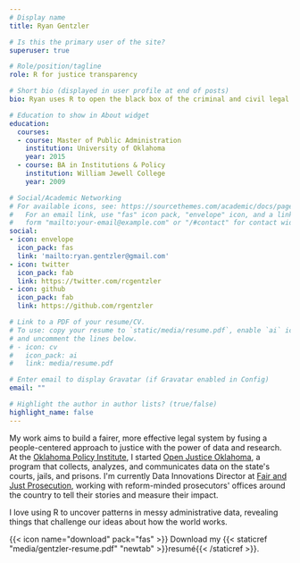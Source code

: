 ```yaml
---
# Display name
title: Ryan Gentzler

# Is this the primary user of the site?
superuser: true

# Role/position/tagline
role: R for justice transparency

# Short bio (displayed in user profile at end of posts)
bio: Ryan uses R to open the black box of the criminal and civil legal system.

# Education to show in About widget
education:
  courses:
  - course: Master of Public Administration
    institution: University of Oklahoma
    year: 2015
  - course: BA in Institutions & Policy
    institution: William Jewell College
    year: 2009

# Social/Academic Networking
# For available icons, see: https://sourcethemes.com/academic/docs/page-builder/#icons
#   For an email link, use "fas" icon pack, "envelope" icon, and a link in the
#   form "mailto:your-email@example.com" or "/#contact" for contact widget.
social:
- icon: envelope
  icon_pack: fas
  link: 'mailto:ryan.gentzler@gmail.com'
- icon: twitter
  icon_pack: fab
  link: https://twitter.com/rcgentzler
- icon: github
  icon_pack: fab
  link: https://github.com/rgentzler

# Link to a PDF of your resume/CV.
# To use: copy your resume to `static/media/resume.pdf`, enable `ai` icons in `params.toml`, 
# and uncomment the lines below.
# - icon: cv
#   icon_pack: ai
#   link: media/resume.pdf

# Enter email to display Gravatar (if Gravatar enabled in Config)
email: ""

# Highlight the author in author lists? (true/false)
highlight_name: false
---
```


My work aims to build a fairer, more effective legal system by fusing a people-centered approach to justice with the power of data and research. At the [Oklahoma Policy Institute](https://www.okpolicy.org), I started [Open Justice Oklahoma](https://openjustice.okpolicy.org/), a program that collects, analyzes, and communicates data on the state's courts, jails, and prisons. I'm currently Data Innovations Director at [Fair and Just Prosecution](https://www.fairandjustprosecution.org), working with reform-minded prosecutors' offices around the country to tell their stories and measure their impact.

I love using R to uncover patterns in messy administrative data, revealing things that challenge our ideas about how the world works.

{{< icon name="download" pack="fas" >}} Download my {{< staticref "media/gentzler-resume.pdf" "newtab" >}}resumé{{< /staticref >}}.
